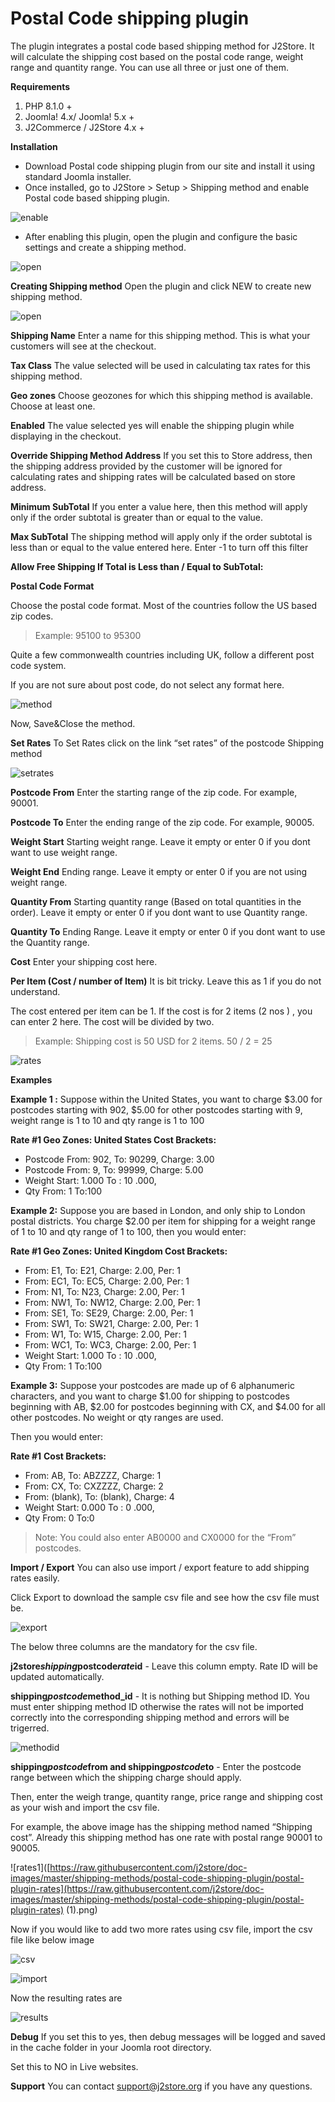 # Postal Code shipping plugin

The plugin integrates a postal code based shipping method for J2Store. It will calculate the shipping cost based on the postal code range, weight range and quantity range. You can use all three or just one of them.

**Requirements**

1. PHP 8.1.0 +
2. Joomla! 4.x/ Joomla! 5.x +
3. J2Commerce / J2Store 4.x +

**Installation**

* Download Postal code shipping plugin from our site and install it using standard Joomla installer.
* Once installed, go to J2Store > Setup > Shipping method and enable Postal code based shipping plugin.

![enable](https://raw.githubusercontent.com/j2store/doc-images/master/shipping-methods/postal-code-shipping-plugin/postal-plugin-enable.png)

* After enabling this plugin, open the plugin and configure the basic settings and create a shipping method.

![open](https://raw.githubusercontent.com/j2store/doc-images/master/shipping-methods/postal-code-shipping-plugin/postal-plugin-open.png)

**Creating Shipping method** Open the plugin and click NEW to create new shipping method.

![open](https://raw.githubusercontent.com/j2store/doc-images/master/shipping-methods/postal-code-shipping-plugin/postal-plugin-new.png)

**Shipping Name** Enter a name for this shipping method. This is what your customers will see at the checkout.

**Tax Class** The value selected will be used in calculating tax rates for this shipping method.

**Geo zones** Choose geozones for which this shipping method is available. Choose at least one.

**Enabled** The value selected yes will enable the shipping plugin while displaying in the checkout.

**Override Shipping Method Address** If you set this to Store address, then the shipping address provided by the customer will be ignored for calculating rates and shipping rates will be calculated based on store address.

**Minimum SubTotal** If you enter a value here, then this method will apply only if the order subtotal is greater than or equal to the value.

**Max SubTotal** The shipping method will apply only if the order subtotal is less than or equal to the value entered here. Enter -1 to turn off this filter

**Allow Free Shipping If Total is Less than / Equal to SubTotal:**

**Postal Code Format**

Choose the postal code format. Most of the countries follow the US based zip codes.

> Example: 95100 to 95300

Quite a few commonwealth countries including UK, follow a different post code system.

If you are not sure about post code, do not select any format here.

![method](https://raw.githubusercontent.com/j2store/doc-images/master/shipping-methods/postal-code-shipping-plugin/postal-creating_method.png)

Now, Save\&Close the method.

**Set Rates** To Set Rates click on the link “set rates” of the postcode Shipping method

![setrates](https://raw.githubusercontent.com/j2store/doc-images/master/shipping-methods/postal-code-shipping-plugin/postal-plugin-setrates.png)

**Postcode From** Enter the starting range of the zip code. For example, 90001.

**Postcode To** Enter the ending range of the zip code. For example, 90005.

**Weight Start** Starting weight range. Leave it empty or enter 0 if you dont want to use weight range.

**Weight End** Ending range. Leave it empty or enter 0 if you are not using weight range.

**Quantity From** Starting quantity range (Based on total quantities in the order). Leave it empty or enter 0 if you dont want to use Quantity range.

**Quantity To** Ending Range. Leave it empty or enter 0 if you dont want to use the Quantity range.

**Cost** Enter your shipping cost here.

**Per Item (Cost / number of Item)** It is bit tricky. Leave this as 1 if you do not understand.

The cost entered per item can be 1. If the cost is for 2 items (2 nos ) , you can enter 2 here. The cost will be divided by two.

> Example: Shipping cost is 50 USD for 2 items. 50 / 2 = 25

![rates](https://raw.githubusercontent.com/j2store/doc-images/master/shipping-methods/postal-code-shipping-plugin/postal-plugin-rates.png)

**Examples**

**Example 1 :** Suppose within the United States, you want to charge $3.00 for postcodes starting with 902, $5.00 for other postcodes starting with 9, weight range is 1 to 10 and qty range is 1 to 100

**Rate #1 Geo Zones: United States Cost Brackets:**

* Postcode From: 902, To: 90299, Charge: 3.00
* Postcode From: 9, To: 99999, Charge: 5.00
* Weight Start: 1.000 To : 10 .000,
* Qty From: 1 To:100

**Example 2:** Suppose you are based in London, and only ship to London postal districts. You charge $2.00 per item for shipping for a weight range of 1 to 10 and qty range of 1 to 100, then you would enter:

**Rate #1 Geo Zones: United Kingdom Cost Brackets:**

* From: E1, To: E21, Charge: 2.00, Per: 1
* From: EC1, To: EC5, Charge: 2.00, Per: 1
* From: N1, To: N23, Charge: 2.00, Per: 1
* From: NW1, To: NW12, Charge: 2.00, Per: 1
* From: SE1, To: SE29, Charge: 2.00, Per: 1
* From: SW1, To: SW21, Charge: 2.00, Per: 1
* From: W1, To: W15, Charge: 2.00, Per: 1
* From: WC1, To: WC3, Charge: 2.00, Per: 1
* Weight Start: 1.000 To : 10 .000,
* Qty From: 1 To:100

**Example 3:** Suppose your postcodes are made up of 6 alphanumeric characters, and you want to charge $1.00 for shipping to postcodes beginning with AB, $2.00 for postcodes beginning with CX, and $4.00 for all other postcodes. No weight or qty ranges are used.

Then you would enter:

**Rate #1** **Cost Brackets:**

* From: AB, To: ABZZZZ, Charge: 1
* From: CX, To: CXZZZZ, Charge: 2
* From: (blank), To: (blank), Charge: 4
* Weight Start: 0.000 To : 0 .000,
* Qty From: 0 To:0

> Note: You could also enter AB0000 and CX0000 for the “From” postcodes.

**Import / Export** You can also use import / export feature to add shipping rates easily.

Click Export to download the sample csv file and see how the csv file must be.

![export](https://raw.githubusercontent.com/j2store/doc-images/master/shipping-methods/postal-code-shipping-plugin/postal-plugin-rates-export.png)

The below three columns are the mandatory for the csv file.

**j2store**_**shipping**_**postcode**_**rate**_**id** - Leave this column empty. Rate ID will be updated automatically.

**shipping**_**postcode**_**method\_id** - It is nothing but Shipping method ID. You must enter shipping method ID otherwise the rates will not be imported correctly into the corresponding shipping method and errors will be trigerred.

![methodid](https://raw.githubusercontent.com/j2store/doc-images/master/shipping-methods/postal-code-shipping-plugin/postal-plugin-methodid.png)

**shipping**_**postcode**_**from and shipping**_**postcode**_**to** - Enter the postcode range between which the shipping charge should apply.

Then, enter the weigh trange, quantity range, price range and shipping cost as your wish and import the csv file.

For example, the above image has the shipping method named “Shipping cost”. Already this shipping method has one rate with postal range 90001 to 90005.

!\[rates1]\([https://raw.githubusercontent.com/j2store/doc-images/master/shipping-methods/postal-code-shipping-plugin/postal-plugin-rates](https://raw.githubusercontent.com/j2store/doc-images/master/shipping-methods/postal-code-shipping-plugin/postal-plugin-rates) (1).png)

Now if you would like to add two more rates using csv file, import the csv file like below image

![csv](https://raw.githubusercontent.com/j2store/doc-images/master/shipping-methods/postal-code-shipping-plugin/postal-plugin-csv.png)

![import](https://raw.githubusercontent.com/j2store/doc-images/master/shipping-methods/postal-code-shipping-plugin/postal-plugin-import.png)

Now the resulting rates are

![results](https://raw.githubusercontent.com/j2store/doc-images/master/shipping-methods/postal-code-shipping-plugin/postal-plugin-import-results.png)

**Debug** If you set this to yes, then debug messages will be logged and saved in the cache folder in your Joomla root directory.

Set this to NO in Live websites.

**Support** You can contact support@j2store.org if you have any questions.
